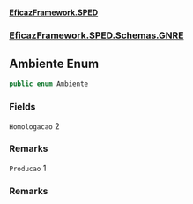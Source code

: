#### [EficazFramework.SPED](EficazFrameworkSPED.md 'EficazFramework SPED')
### [EficazFramework.SPED.Schemas.GNRE](EficazFramework.SPED.Schemas.GNRE.md 'EficazFramework.SPED.Schemas.GNRE')

## Ambiente Enum

```csharp
public enum Ambiente
```
### Fields

<a name='EficazFramework.SPED.Schemas.GNRE.Ambiente.Homologacao'></a>

`Homologacao` 2

### Remarks

<a name='EficazFramework.SPED.Schemas.GNRE.Ambiente.Producao'></a>

`Producao` 1

### Remarks